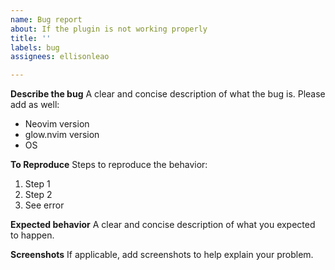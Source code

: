 ```yaml
---
name: Bug report
about: If the plugin is not working properly
title: ''
labels: bug
assignees: ellisonleao

---
```


**Describe the bug**
A clear and concise description of what the bug is. Please add as well:
- Neovim version
- glow.nvim version 
- OS

**To Reproduce**
Steps to reproduce the behavior:
1. Step 1
2. Step 2
3. See error

**Expected behavior**
A clear and concise description of what you expected to happen.

**Screenshots**
If applicable, add screenshots to help explain your problem.
